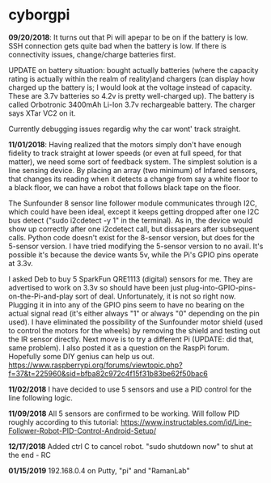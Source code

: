# cyborgpi

**09/20/2018**: It turns out that Pi will apepar to be on if the battery is low. SSH connection gets quite bad when the battery is low. If there is connectivity issues, change/charge batteries first.

UPDATE on battery situation: bought actually batteries (where the capacity rating is actually within the realm of reality)and chargers (can display how charged up the battery is; I would look at the voltage instead of capacity. These are 3.7v batteries so 4.2v is pretty well-charged up). The battery is called Orbotronic 3400mAh Li-Ion 3.7v rechargeable battery. The charger says XTar VC2 on it.

Currently debugging issues regardig why the car wont' track straight.

**11/01/2018**: Having realized that the motors simply don't have enough fidelity to track straight at lower speeds (or even at full speed, for that matter), we need some sort of feedback system. The simplest solution is a line sensing device. By placing an array (two minimum) of Infared sensors, that changes its reading when it detects a change from say a white floor to a black floor, we can have a robot that follows black tape on the floor. 

The Sunfounder 8 sensor line follower module communicates through I2C, which could have been ideal, except it keeps getting dropped after one I2C bus detect ("sudo i2cdetect -y 1" in the terminal). As in, the device would show up correctly after one i2cdetect call, but dissapears after subsequent calls. Python code doesn't exist for the 8-sensor version, but does for the 5-sensor version. I have tried modifying the 5-sensor version to no avail. It's possible it's because the device wants 5v, while the Pi's GPIO pins operate at 3.3v.

I asked Deb to buy 5 SparkFun QRE1113 (digital) sensors for me. They are advertised to work on 3.3v so should have been just plug-into-GPIO-pins-on-the-Pi-and-play sort of deal. Unfortunately, it is not so right now. Plugging it in into any of the GPIO pins seem to have no bearing on the actual signal read (it's either always "1" or always "0" depending on the pin used). I have eliminated the possibility of the Sunfounder motor shield (used to control the motors for the wheels) by removing the shield and testing out the IR sensor directly. Next move is to try a different Pi (UPDATE: did that, same problem). I also posted it as a question on the RaspPi forum. Hopefully some DIY genius can help us out. 
  https://www.raspberrypi.org/forums/viewtopic.php?f=37&t=225960&sid=bfba82c972c4f15f31b83be62f50bac6
  
**11/02/2018** I have decided to use 5 sensors and use a PID control for the line following logic.

**11/09/2018** All 5 sensors are confirmed to be working. Will follow PID roughly according to this tutorial:
https://www.instructables.com/id/Line-Follower-Robot-PID-Control-Android-Setup/

**12/17/2018** Added ctrl C to cancel robot. "sudo shutdown now" to shut at the end - RC

**01/15/2019** 192.168.0.4 on Putty, "pi" and "RamanLab"
